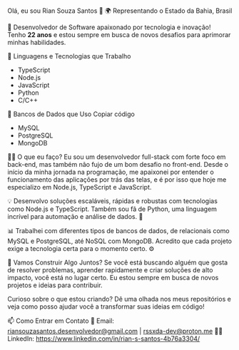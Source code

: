 Olá, eu sou Rian Souza Santos 👋
🌍 Representando o Estado da Bahia, Brasil

🚀 Desenvolvedor de Software apaixonado por tecnologia e inovação!  
Tenho **22 anos** e estou sempre em busca de novos desafios para aprimorar minhas habilidades.

🔧 Linguagens e Tecnologias que Trabalho
- TypeScript
- Node.js
- JavaScript
- Python
- C/C++

💾 Bancos de Dados que Uso
Copiar código
- MySQL
- PostgreSQL
- MongoDB

👨‍💻 O que eu faço?
Eu sou um desenvolvedor full-stack com forte foco em back-end, mas também não fujo de um bom desafio no front-end. Desde o início da minha jornada na programação, me apaixonei por entender o funcionamento das aplicações por trás das telas, e é por isso que hoje me especializo em Node.js, TypeScript e JavaScript.

💡 Desenvolvo soluções escaláveis, rápidas e robustas com tecnologias como Node.js e TypeScript. Também sou fã de Python, uma linguagem incrível para automação e análise de dados. 🐍

📊 Trabalhei com diferentes tipos de bancos de dados, de relacionais como MySQL e PostgreSQL, até NoSQL com MongoDB. Acredito que cada projeto exige a tecnologia certa para o momento certo. ⚙️

🚀 Vamos Construir Algo Juntos?
Se você está buscando alguém que gosta de resolver problemas, aprender rapidamente e criar soluções de alto impacto, você está no lugar certo.
Eu estou sempre em busca de novos projetos e ideias para contribuir.

Curioso sobre o que estou criando? Dê uma olhada nos meus repositórios e veja como posso ajudar você a transformar suas ideias em código!

📫 Como Entrar em Contato
📧 Email: riansouzasantos.desenvolvedor@gmail.com | rssxda-dev@proton.me 
🧑‍💻 LinkedIn: https://www.linkedin.com/in/rian-s-santos-4b76a3304/
